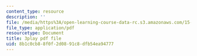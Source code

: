 ```yaml
---
content_type: resource
description: ''
file: /media/https%3A/open-learning-course-data-rc.s3.amazonaws.com/15-071-the-analytics-edge-spring-2017/8b1c0cb88f0f2d0891c8dfb54ea94777_dDHsLmwd9No.pdf
file_type: application/pdf
resourcetype: Document
title: 3play pdf file
uid: 8b1c0cb8-8f0f-2d08-91c8-dfb54ea94777
---
```

